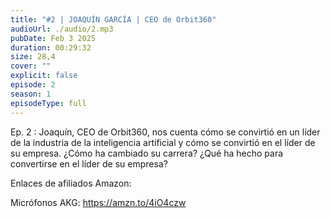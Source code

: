 ```yaml
---
title: "#2 | JOAQUÍN GARCÍA | CEO de Orbit360"
audioUrl: ./audio/2.mp3
pubDate: Feb 3 2025
duration: 00:29:32
size: 28,4
cover: ""
explicit: false
episode: 2
season: 1
episodeType: full
---
```

Ep. 2 : Joaquín, CEO de Orbit360, nos cuenta cómo se convirtió en un líder de la industria de la inteligencia artificial y cómo se convirtió en el líder de su empresa. ¿Cómo ha cambiado su carrera? ¿Qué ha hecho para convertirse en el líder de su empresa?

Enlaces de afiliados Amazon:

Micrófonos AKG: https://amzn.to/4iO4czw